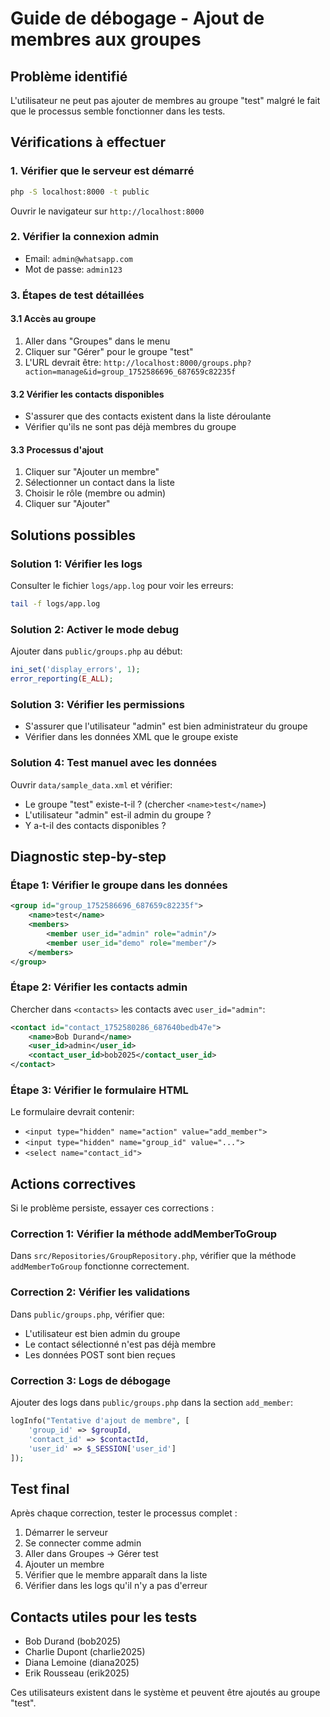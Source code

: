 # Guide de débogage - Ajout de membres aux groupes

## Problème identifié
L'utilisateur ne peut pas ajouter de membres au groupe "test" malgré le fait que le processus semble fonctionner dans les tests.

## Vérifications à effectuer

### 1. Vérifier que le serveur est démarré
```bash
php -S localhost:8000 -t public
```
Ouvrir le navigateur sur `http://localhost:8000`

### 2. Vérifier la connexion admin
- Email: `admin@whatsapp.com`
- Mot de passe: `admin123`

### 3. Étapes de test détaillées

#### 3.1 Accès au groupe
1. Aller dans "Groupes" dans le menu
2. Cliquer sur "Gérer" pour le groupe "test"
3. L'URL devrait être: `http://localhost:8000/groups.php?action=manage&id=group_1752586696_687659c82235f`

#### 3.2 Vérifier les contacts disponibles
- S'assurer que des contacts existent dans la liste déroulante
- Vérifier qu'ils ne sont pas déjà membres du groupe

#### 3.3 Processus d'ajout
1. Cliquer sur "Ajouter un membre"
2. Sélectionner un contact dans la liste
3. Choisir le rôle (membre ou admin)
4. Cliquer sur "Ajouter"

## Solutions possibles

### Solution 1: Vérifier les logs
Consulter le fichier `logs/app.log` pour voir les erreurs:
```bash
tail -f logs/app.log
```

### Solution 2: Activer le mode debug
Ajouter dans `public/groups.php` au début:
```php
ini_set('display_errors', 1);
error_reporting(E_ALL);
```

### Solution 3: Vérifier les permissions
- S'assurer que l'utilisateur "admin" est bien administrateur du groupe
- Vérifier dans les données XML que le groupe existe

### Solution 4: Test manuel avec les données
Ouvrir `data/sample_data.xml` et vérifier:
- Le groupe "test" existe-t-il ? (chercher `<name>test</name>`)
- L'utilisateur "admin" est-il admin du groupe ?
- Y a-t-il des contacts disponibles ?

## Diagnostic step-by-step

### Étape 1: Vérifier le groupe dans les données
```xml
<group id="group_1752586696_687659c82235f">
    <name>test</name>
    <members>
        <member user_id="admin" role="admin"/>
        <member user_id="demo" role="member"/>
    </members>
</group>
```

### Étape 2: Vérifier les contacts admin
Chercher dans `<contacts>` les contacts avec `user_id="admin"`:
```xml
<contact id="contact_1752580286_687640bedb47e">
    <name>Bob Durand</name>
    <user_id>admin</user_id>
    <contact_user_id>bob2025</contact_user_id>
</contact>
```

### Étape 3: Vérifier le formulaire HTML
Le formulaire devrait contenir:
- `<input type="hidden" name="action" value="add_member">`
- `<input type="hidden" name="group_id" value="...">`
- `<select name="contact_id">`

## Actions correctives

Si le problème persiste, essayer ces corrections :

### Correction 1: Vérifier la méthode addMemberToGroup
Dans `src/Repositories/GroupRepository.php`, vérifier que la méthode `addMemberToGroup` fonctionne correctement.

### Correction 2: Vérifier les validations
Dans `public/groups.php`, vérifier que:
- L'utilisateur est bien admin du groupe
- Le contact sélectionné n'est pas déjà membre
- Les données POST sont bien reçues

### Correction 3: Logs de débogage
Ajouter des logs dans `public/groups.php` dans la section `add_member`:
```php
logInfo("Tentative d'ajout de membre", [
    'group_id' => $groupId,
    'contact_id' => $contactId,
    'user_id' => $_SESSION['user_id']
]);
```

## Test final
Après chaque correction, tester le processus complet :
1. Démarrer le serveur
2. Se connecter comme admin
3. Aller dans Groupes → Gérer test
4. Ajouter un membre
5. Vérifier que le membre apparaît dans la liste
6. Vérifier dans les logs qu'il n'y a pas d'erreur

## Contacts utiles pour les tests
- Bob Durand (bob2025)
- Charlie Dupont (charlie2025)  
- Diana Lemoine (diana2025)
- Erik Rousseau (erik2025)

Ces utilisateurs existent dans le système et peuvent être ajoutés au groupe "test". 